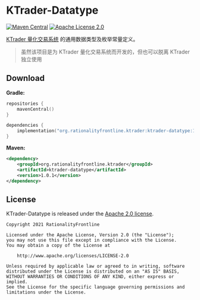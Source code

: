 # KTrader-Datatype

[![Maven Central](https://img.shields.io/maven-central/v/org.rationalityfrontline.ktrader/ktrader-datatype.svg?label=Maven%20Central)](https://search.maven.org/search?q=g:%22org.rationalityfrontline.ktrader%22%20AND%20a:%22ktrader-datatype%22)
[![Apache License 2.0](https://img.shields.io/github/license/ktrader-tech/ktrader-datatype)](https://github.com/ktrader-tech/ktrader-datatype/blob/master/LICENSE)

[KTrader 量化交易系统](https://github.com/ktrader-tech/ktrader) 的通用数据类型及枚举常量定义。

> 虽然该项目是为 KTrader 量化交易系统而开发的，但也可以脱离 KTrader 独立使用

## Download

**Gradle:**

```kotlin
repositories {
    mavenCentral()
}

dependencies {
    implementation("org.rationalityfrontline.ktrader:ktrader-datatype:1.0.1")
}
```

**Maven:**

```xml
<dependency>
    <groupId>org.rationalityfrontline.ktrader</groupId>
    <artifactId>ktrader-datatype</artifactId>
    <version>1.0.1</version>
</dependency>
```

## License

KTrader-Datatype is released under the [Apache 2.0 license](https://github.com/ktrader-tech/ktrader-datatype/blob/master/LICENSE).

```
Copyright 2021 RationalityFrontline

Licensed under the Apache License, Version 2.0 (the "License");
you may not use this file except in compliance with the License.
You may obtain a copy of the License at

    http://www.apache.org/licenses/LICENSE-2.0

Unless required by applicable law or agreed to in writing, software
distributed under the License is distributed on an "AS IS" BASIS,
WITHOUT WARRANTIES OR CONDITIONS OF ANY KIND, either express or implied.
See the License for the specific language governing permissions and
limitations under the License.
```